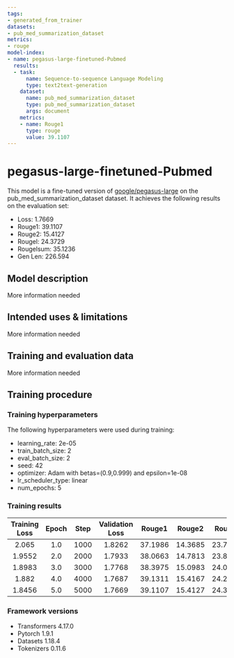 ```yaml
---
tags:
- generated_from_trainer
datasets:
- pub_med_summarization_dataset
metrics:
- rouge
model-index:
- name: pegasus-large-finetuned-Pubmed
  results:
  - task:
      name: Sequence-to-sequence Language Modeling
      type: text2text-generation
    dataset:
      name: pub_med_summarization_dataset
      type: pub_med_summarization_dataset
      args: document
    metrics:
    - name: Rouge1
      type: rouge
      value: 39.1107
---
```


<!-- This model card has been generated automatically according to the information the Trainer had access to. You
should probably proofread and complete it, then remove this comment. -->

# pegasus-large-finetuned-Pubmed

This model is a fine-tuned version of [google/pegasus-large](https://huggingface.co/google/pegasus-large) on the pub_med_summarization_dataset dataset.
It achieves the following results on the evaluation set:
- Loss: 1.7669
- Rouge1: 39.1107
- Rouge2: 15.4127
- Rougel: 24.3729
- Rougelsum: 35.1236
- Gen Len: 226.594

## Model description

More information needed

## Intended uses & limitations

More information needed

## Training and evaluation data

More information needed

## Training procedure

### Training hyperparameters

The following hyperparameters were used during training:
- learning_rate: 2e-05
- train_batch_size: 2
- eval_batch_size: 2
- seed: 42
- optimizer: Adam with betas=(0.9,0.999) and epsilon=1e-08
- lr_scheduler_type: linear
- num_epochs: 5

### Training results

| Training Loss | Epoch | Step | Validation Loss | Rouge1  | Rouge2  | Rougel  | Rougelsum | Gen Len |
|:-------------:|:-----:|:----:|:---------------:|:-------:|:-------:|:-------:|:---------:|:-------:|
| 2.065         | 1.0   | 1000 | 1.8262          | 37.1986 | 14.3685 | 23.7153 | 33.0713   | 218.902 |
| 1.9552        | 2.0   | 2000 | 1.7933          | 38.0663 | 14.7813 | 23.8412 | 33.9574   | 217.488 |
| 1.8983        | 3.0   | 3000 | 1.7768          | 38.3975 | 15.0983 | 24.0247 | 34.314    | 222.32  |
| 1.882         | 4.0   | 4000 | 1.7687          | 39.1311 | 15.4167 | 24.2978 | 35.078    | 222.564 |
| 1.8456        | 5.0   | 5000 | 1.7669          | 39.1107 | 15.4127 | 24.3729 | 35.1236   | 226.594 |


### Framework versions

- Transformers 4.17.0
- Pytorch 1.9.1
- Datasets 1.18.4
- Tokenizers 0.11.6
